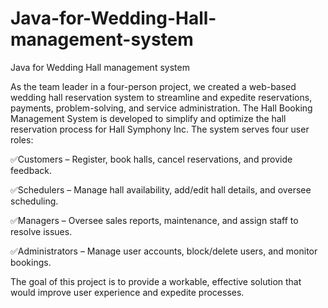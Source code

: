 # Java-for-Wedding-Hall-management-system
Java for Wedding Hall management system


As the team leader in a four-person project, we created a web-based wedding hall reservation system to streamline and expedite reservations, payments, problem-solving, and service administration. The Hall Booking Management System is developed to simplify and optimize the hall reservation process for Hall Symphony Inc. The system serves four user roles:


✅Customers – Register, book halls, cancel reservations, and provide feedback.

✅Schedulers – Manage hall availability, add/edit hall details, and oversee scheduling.

✅Managers – Oversee sales reports, maintenance, and assign staff to resolve issues.

✅Administrators – Manage user accounts, block/delete users, and monitor bookings.

The goal of this project is to provide a workable, effective solution that would improve user experience and expedite processes.
